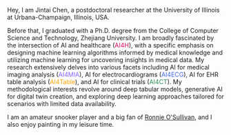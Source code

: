 Hey, I am Jintai Chen, a postdoctoral researcher at the University of Illinois at Urbana-Champaign, Illinois, USA. 

Before that, I graduated with a Ph.D. degree from the College of Computer Science and Technology, Zhejiang University. 
I am broadly fascinated by the intersection of AI and healthcare (<span style="color:#D70761">AI4H</span>), with a specific emphasis on designing machine learning algorithms informed by medical knowledge and utilizing machine learning for uncovering insights in medical data. My research extensively delves into various facets including AI for medical imaging analysis (<span style="color:#8866FF;">AI4MIA</span>), AI for electrocardiograms (<span style="color:RoyalBlue">AI4ECG</span>), AI for EHR table analysis (<span style="color:orange;">AI4Table</span>), and AI for clinical trials (<span style="color:SeaGreen">AI4CT</span>). My methodological interests revolve around deep tabular models, generative AI for digital twin creation, and exploring deep learning approaches tailored for scenarios with limited data availability.

<!-- I have published over 30 papers on top international AI conferences and top AI4Healthcare conferences/ journals.-->
<!-- that manages to parse objects/ concepts into part-whole hierarchy for better understanding and to explore to implant parse trees into a neural network. The insights on <span style="color:SeaGreen">PHL</span> inspired my researches on  -->
<!-- <span style="color:RoyalBlue">neural network architecture design (NN-D)</span>, and <span style="color:#8866FF;">computer vision (CV)</span>.-->
<!-- , and <span style="color:#D70761;">AI4H</span>.  -->
<!-- in top international AI conferences such as ICML, CVPR, and AAAI, -->
<!-- presenting advanced AI technologies 
and more than 10 papers in  such as MICCAI and TMI.-->
<!-- involving ECG data processing, medical image analysis, and medical examination result (represented in tables) analysis. -->
<!-- I was honored with the *National Scholarship of China* in 2015 and 2021, and won the *Tencent Doctoral Scholarship* in 2021, the *Huawei Fundamental Research Scholarship* in 2022. I am the core member of our team participating MICCAI competitions, and we won <span style="color:red">the 1-st place</span> in the Challenge of Signet Ring Cell Detection and in the Challenge of Organ-At-Risk Segmentation from Chest CT Scans, and <span style="color:red">the 2-nd place</span> in the Challenge of Colonoscopy Tissue Segmentation. -->

I am an amateur snooker player and a big fan of [Ronnie O'Sullivan](https://en.wikipedia.org/wiki/Ronnie_O%27Sullivan), and I also enjoy painting in my leisure time.
